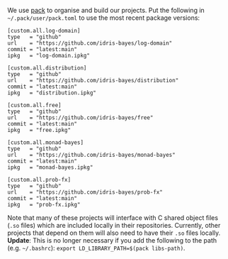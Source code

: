 We use [pack](https://github.com/stefan-hoeck/idris2-pack) to organise and build our projects. Put the following in `~/.pack/user/pack.toml` to use the most recent package versions:

```
[custom.all.log-domain]
type   = "github"
url    = "https://github.com/idris-bayes/log-domain"
commit = "latest:main"
ipkg   = "log-domain.ipkg"

[custom.all.distribution]
type   = "github"
url    = "https://github.com/idris-bayes/distribution"
commit = "latest:main"
ipkg   = "distribution.ipkg"

[custom.all.free]
type   = "github"
url    = "https://github.com/idris-bayes/free"
commit = "latest:main"
ipkg   = "free.ipkg"

[custom.all.monad-bayes]
type   = "github"
url    = "https://github.com/idris-bayes/monad-bayes"
commit = "latest:main"
ipkg   = "monad-bayes.ipkg"

[custom.all.prob-fx]
type   = "github"
url    = "https://github.com/idris-bayes/prob-fx"
commit = "latest:main"
ipkg   = "prob-fx.ipkg"
```

Note that many of these projects will interface with C shared object files (`.so` files) which are included locally in their repositories. Currently, other projects that depend on them will also need to have their `.so` files locally. **Update**: This is no longer necessary if you add the following to the path (e.g. `~/.bashrc`): `export LD_LIBRARY_PATH=$(pack libs-path)`.
